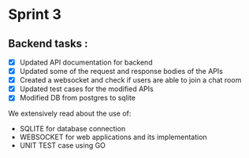 # Sprint 3

## Backend tasks : 
- [x] Updated API documentation for backend
- [x] Updated some of the request and response bodies of the APIs
- [x] Created a websocket and check if users are able to join a chat room
- [x] Updated test cases for the modified APIs
- [x] Modified DB from postgres to sqlite

We extensively read about the use of:
- SQLITE for database connection
- WEBSOCKET for web applications and its implementation
- UNIT TEST case using GO